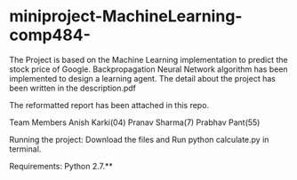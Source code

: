 # miniproject-MachineLearning-comp484-
The Project is based on the Machine Learning implementation to predict the stock price of Google. Backpropagation Neural Network algorithm has been implemented to design a learning agent.
The detail about the project has been written in the description.pdf

The reformatted report has been attached in this repo.

Team Members
Anish Karki(04)
Pranav Sharma(7)
Prabhav Pant(55)

Running the project:
Download the files and Run python calculate.py in terminal.

Requirements:
Python 2.7.**
